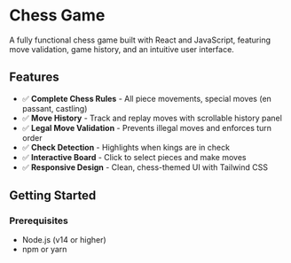 # Chess Game

A fully functional chess game built with React and JavaScript, featuring move validation, game history, and an intuitive user interface.

## Features

- ✅ **Complete Chess Rules** - All piece movements, special moves (en passant, castling)
- ✅ **Move History** - Track and replay moves with scrollable history panel
- ✅ **Legal Move Validation** - Prevents illegal moves and enforces turn order
- ✅ **Check Detection** - Highlights when kings are in check
- ✅ **Interactive Board** - Click to select pieces and make moves
- ✅ **Responsive Design** - Clean, chess-themed UI with Tailwind CSS

## Getting Started

### Prerequisites

- Node.js (v14 or higher)
- npm or yarn
